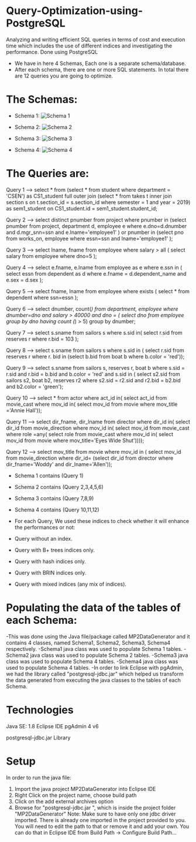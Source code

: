 # Query-Optimization-using-PostgreSQL
Analyzing and writing efficient SQL queries in terms of cost and execution time which includes the use of different indices and investigating the performance. Done using PostgreSQL

* We have in here 4 Schemas, Each one is a separate schema/database.
* After each schema, there are one or more SQL statements. In total there are 12 queries you are going to optimize.

# The Schemas:

* Schema 1:
![Schema 1](https://user-images.githubusercontent.com/105018459/176202995-14647a64-a8d8-4606-a494-941ee735f9e8.PNG)

* Schema 2:
![Schema 2](https://user-images.githubusercontent.com/105018459/176203113-73713a97-fedc-46ac-8ac4-bd155179eecd.PNG)

* Schema 3:
![Schema 3](https://user-images.githubusercontent.com/105018459/176203161-1e8aed4e-228e-4a9d-8516-c9ac344b0304.PNG)

* Schema 4:
![Schema 4](https://user-images.githubusercontent.com/105018459/176203210-a24bf990-1c91-4074-a18f-a1f05d9c7c9c.PNG)


# The Queries are:
 
Query 1 -->  select * 
from (select * 
from student 
where 
department = 'CSEN') as CS1_student 
full outer join
(select * 
from takes t inner join section s 
on t.section_id = s.section_id 
where semester = 1 
and 
year = 2019) as sem1_student 
on CS1_student.id = sem1_student.student_id; 


Query 2 --> select distinct pnumber 
from project 
where pnumber in
(select pnumber 
from project, department d, employee e 
where e.dno=d.dnumber 
and 
 d.mgr_snn=ssn 
and 
 e.lname='employee1' ) 
or 
pnumber in
(select pno 
 from works_on, employee 
 where essn=ssn and lname='employee1' ); 

    
Query 3 --> select lname, fname 
from employee 
where salary > all ( 
select salary 
from employee 
where dno=5 );


Query 4 --> select e.fname, e.lname 
from employee as e 
where e.ssn in ( 
select essn 
from dependent as d 
where e.fname = d.dependent_name 
and 
e.sex = d.sex ); 


Query 5 --> select fname, lname 
from employee 
where exists ( select * 
 from dependent 
 where ssn=essn ); 
 
 
Query 6 --> select dnumber, count(*) 
from department, employee 
where dnumber=dno 
and 
salary > 40000 
and 
dno = ( 
 select dno 
 from employee 
 group by dno 
 having count (*) > 5) 
group by dnumber; 

Query 7 --> select s.sname 
from sailors s 
where 
s.sid in( select r.sid 
from reserves r 
where r.bid = 103 ); 


Query 8 --> select s.sname 
from sailors s 
where s.sid in ( select r.sid 
from reserves r 
where r. bid in (select b.bid 
from boat b 
where b.color = 'red'));


Query 9 --> select s.sname 
from sailors s, reserves r, boat b 
where 
s.sid = r.sid 
and 
r.bid = b.bid 
and 
b.color = 'red' 
and 
s.sid in ( select s2.sid 
from sailors s2, boat b2, reserves r2 
where s2.sid = r2.sid 
and 
r2.bid = b2.bid 
and 
b2.color = 'green');


Query 10 --> select * 
from actor 
where act_id in( 
select act_id 
from movie_cast 
where mov_id in( 
select mov_id 
from movie 
where mov_title ='Annie Hall'));


Query 11 --> select dir_fname, dir_lname 
from director 
where dir_id in( 
select dir_id 
from movie_direction 
where mov_id in( 
select mov_id 
from movie_cast 
where role =any( select role 
from movie_cast 
 where mov_id in( 
select mov_id 
from movie 
where
mov_title='Eyes 
Wide Shut')))); 


Query 12 --> select mov_title 
from movie 
where mov_id in ( 
select mov_id 
from movie_direction 
where dir_id= 
(select dir_id 
from director 
where dir_fname='Woddy' 
and 
dir_lname='Allen')); 

    

* Schema 1 contains (Query 1)
* Schema 2 contains (Query 2,3,4,5,6)
* Schema 3 contains (Query 7,8,9)
* Schema 4 contains (Query 10,11,12)



* For each Query, We used these indices to check whether it will enhance the performances or not:
 
 - Query without an index.
 
 - Query with B+ trees indices only.
 
 - Query with hash indices only.
 
 - Query with BRIN indices only.
 
 - Query with mixed indices (any mix of indices).
 
 
 
# Populating the data of the tables of each Schema:
-This was done using the Java file/package called MP2DataGenerator and it contains 4 classes, named Schema1, Schema2, Schema3, Schema4 respectively.
-Schema1 java class was used to populate Schema 1 tables.
-Schema2 java class was used to populate Schema 2 tables.
-Schema3 java class was used to populate Schema 4 tables.
-Schema4 java class was used to populate Schema 4 tables.
-In order to link Eclipse with pgAdmin, we had the library called "postgresql-jdbc.jar" which helped us transform the data generated from executing the java classes to the tables of each Schema.


# Technologies

Java SE: 1.8
Eclipse IDE
pgAdmin 4 v6

postgresql-jdbc.jar Library


# Setup

In order to run the java file:
1. Import the java project MP2DataGenerator into Eclipse IDE 
2. Right Click on the project name, choose build path 
3. Click on the add external archives option 
4. Browse for "postgresql-jdbc.jar ", which is inside the project folder "MP2DataGenerator" 
Note: Make sure to have only one jdbc driver imported. There is already one imported in 
the project provided to you. You will need to edit the path to that or remove it and add 
your own. You can do that in Eclipse IDE from Build Path -> Configure Build Path... 

 
 
 
 
 
 
 
 
 

